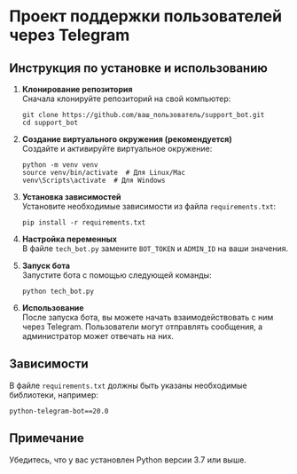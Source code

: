 # Проект поддержки пользователей через Telegram

## Инструкция по установке и использованию

1. **Клонирование репозитория**  
   Сначала клонируйте репозиторий на свой компьютер:
   ```
   git clone https://github.com/ваш_пользователь/support_bot.git
   cd support_bot
   ```

2. **Создание виртуального окружения (рекомендуется)**  
   Создайте и активируйте виртуальное окружение:
   ```
   python -m venv venv
   source venv/bin/activate  # Для Linux/Mac
   venv\Scripts\activate  # Для Windows
   ```

3. **Установка зависимостей**  
   Установите необходимые зависимости из файла `requirements.txt`:
   ```
   pip install -r requirements.txt
   ```

4. **Настройка переменных**  
   В файле `tech_bot.py` замените `BOT_TOKEN` и `ADMIN_ID` на ваши значения.

5. **Запуск бота**  
   Запустите бота с помощью следующей команды:
   ```
   python tech_bot.py
   ```

6. **Использование**  
   После запуска бота, вы можете начать взаимодействовать с ним через Telegram. Пользователи могут отправлять сообщения, а администратор может отвечать на них.

## Зависимости
В файле `requirements.txt` должны быть указаны необходимые библиотеки, например:
```
python-telegram-bot==20.0
```

## Примечание
Убедитесь, что у вас установлен Python версии 3.7 или выше.